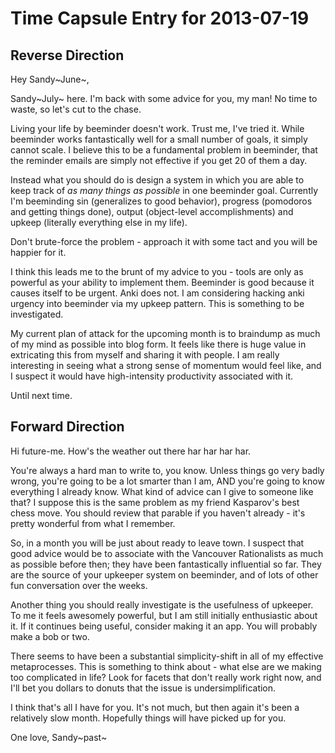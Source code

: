 # Time Capsule Entry for 2013-07-19

## Reverse Direction

Hey Sandy~June~,

Sandy~July~ here. I'm back with some advice for you, my man! No time to waste, so let's cut to the chase.

Living your life by beeminder doesn't work. Trust me, I've tried it. While beeminder works fantastically well for a small number of goals, it simply cannot scale. I believe this to be a fundamental problem in beeminder, that the reminder emails are simply not effective if you get 20 of them a day.

Instead what you should do is design a system in which you are able to keep track of *as many things as possible* in one beeminder goal. Currently I'm beeminding sin (generalizes to good behavior), progress (pomodoros and getting things done), output (object-level accomplishments) and upkeep (literally everything else in my life). 

Don't brute-force the problem - approach it with some tact and you will be happier for it.

I think this leads me to the brunt of my advice to you - tools are only as powerful as your ability to implement them. Beeminder is good because it causes itself to be urgent. Anki does not. I am considering hacking anki urgency into beeminder via my upkeep pattern. This is something to be investigated.

My current plan of attack for the upcoming month is to braindump as much of my mind as possible into blog form. It feels like there is huge value in extricating this from myself and sharing it with people. I am really interesting in seeing what a strong sense of momentum would feel like, and I suspect it would have high-intensity productivity associated with it.

Until next time.

## Forward Direction

Hi future-me. How's the weather out there har har har har.

You're always a hard man to write to, you know. Unless things go very badly wrong, you're going to be a lot smarter than I am, AND you're going to know everything I already know. What kind of advice can I give to someone like that? I suppose this is the same problem as my friend Kasparov's best chess move. You should review that parable if you haven't already - it's pretty wonderful from what I remember.

So, in a month you will be just about ready to leave town. I suspect that good advice would be to associate with the Vancouver Rationalists as much as possible before then; they have been fantastically influential so far. They are the source of your upkeeper system on beeminder, and of lots of other fun conversation over the weeks.

Another thing you should really investigate is the usefulness of upkeeper. To me it feels awesomely powerful, but I am still initially enthusiastic about it. If it continues being useful, consider making it an app. You will probably make a bob or two.

There seems to have been a substantial simplicity-shift in all of my effective metaprocesses. This is something to think about - what else are we making too complicated in life? Look for facets that don't really work right now, and I'll bet you dollars to donuts that the issue is undersimplification.

I think that's all I have for you. It's not much, but then again it's been a relatively slow month. Hopefully things will have picked up for you.

One love,
Sandy~past~